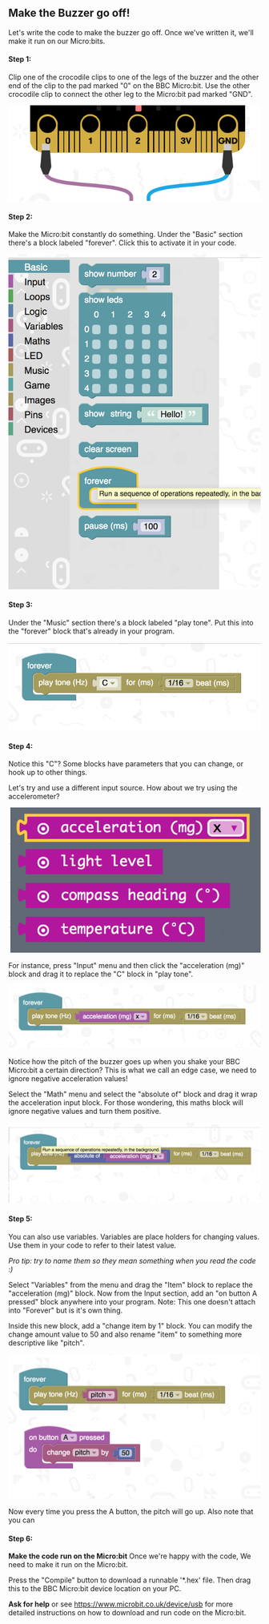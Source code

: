 ## Make the Buzzer go off!

Let's write the code to make the buzzer go off. Once we've written it, we'll make it run on our Micro:bits.

#### Step 1:
Clip one of the crocodile clips to one of the legs of the buzzer and the other end of the clip to the pad marked "0" on the BBC Micro:bit. Use the other crocodile clip to connect the other leg to the Micro:bit pad marked "GND".

![Connecting your buzzer](https://github.com/camallen/unipart_bbc_microbit/blob/master/images/clips_microbit.png "Connecting your buzzer")

#### Step 2:
Make the Micro:bit constantly do something. Under the "Basic" section there's a block labeled "forever". Click this to activate it in your code.

![Do something forever](https://github.com/camallen/unipart_bbc_microbit/blob/master/images/forever.png "Do something forever")

#### Step 3:
Under the "Music" section there's a block labeled "play tone". Put this into the "forever" block that's already in your program.

![Play a tone](https://github.com/camallen/unipart_bbc_microbit/blob/master/images/middle_C.png "Play a tone")

#### Step 4:
Notice this "C"? Some blocks have parameters that you can change, or hook up to other things.

Let's try and use a different input source. How about we try using the accelerometer?

![Choose a block to wire up](https://github.com/camallen/unipart_bbc_microbit/blob/master/images/choose_block_inputs.png "Choose a block to wire up")

For instance, press "Input" menu and then click the "acceleration (mg)" block and drag it to replace the "C" block in "play tone".

![Dynamic tones](https://github.com/camallen/unipart_bbc_microbit/blob/master/images/play_tone.png "Dynamic tones")

Notice how the pitch of the buzzer goes up when you shake your BBC Micro:bit a certain direction? This is what we call an edge case, we need to ignore negative acceleration values!

Select the "Math" menu and select the "absolute of" block and drag it wrap the acceleration input block. For those wondering, this maths block will ignore negative values and turn them positive.

![Dynamic tones](https://github.com/camallen/unipart_bbc_microbit/blob/master/images/play_tone_abs.png "Dynamic tones")

####  Step 5:
You can also use variables. Variables are place holders for changing values. Use them in your code to refer to their latest value.

*Pro tip: try to name them so they mean something when you read the code :)*

Select "Variables" from the menu and drag the "Item" block to replace the "acceleration (mg)" block. Now from the Input section, add an "on button A pressed" block anywhere into your program. Note: This one doesn't attach into "Forever" but is it's own thing.

Inside this new block, add a "change item by 1" block. You can modify the change amount value to 50 and also rename "item" to something more descriptive like "pitch".

![Button pitch change](https://github.com/camallen/unipart_bbc_microbit/blob/master/images/button_pitch_change.png "Button pitch change")

Now every time you press the A button, the pitch will go up. Also note that you can

####  Step 6:
**Make the code run on the Micro:bit**
Once we're happy with the code, We need to make it run on the Micro:bit.

Press the "Compile" button to download a runnable '\*.hex' file. Then drag this to the BBC Micro:bit device location on your PC.

**Ask for help** or see https://www.microbit.co.uk/device/usb for more detailed instructions on how to download and run code on the Micro:bit.

